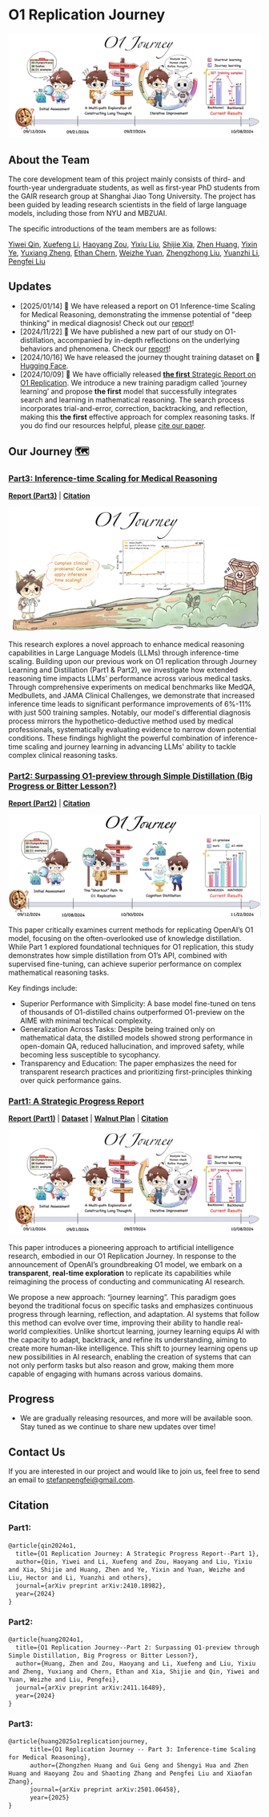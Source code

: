 # O1 Replication Journey

![](./images/part1/cute_o1.png)

## About the Team

The core development team of this project mainly consists of third- and fourth-year undergraduate students, as well as first-year PhD students from the GAIR research group at Shanghai Jiao Tong University. The project has been guided by leading research scientists in the field of large language models, including those from NYU and MBZUAI.

The specific introductions of the team members are as follows:

<!-- |   |   |   |   |   |   |
|---------|---------|---------|---------|---------|---------|
|<img src="./images/profiles/yiwei.jpg" width="100">|<img src="./images/profiles/xuefeng.png" width="100">|<img src="./images/profiles/haoyang.png" width="100">|<img src="./images/profiles/yixiu.png" width="100">|<img src="./images/profiles/shijie.jpg" width="100">|<img src="./images/profiles/huangzhen.png" width="100">|
|[Yiwei Qin](https://qinyiwei.github.io)|[Xuefeng Li](https://scholar.google.com/citations?user=DDRBbxgAAAAJ&hl=zh-CN)|[Haoyang Zou](https://scholar.google.com/citations?user=btPmUcoAAAAJ&hl=en)|[Yixiu Liu](https://scholar.google.com/citations?user=HKUoOq0AAAAJ&hl=zh-CN)|[Shijie Xia](https://shijie-xia.github.io)|[Zhen Huang](https://huangzhen02.github.io)|
|<img src="./images/profiles/yixin.png" width="100">|<img src="./images/profiles/weizhe.jpg" width="100">|<img src="./images/profiles/hector.png" width="100">|<img src="./images/profiles/yuanzhi.jpeg" width="100">|<img src="./images/profiles/pengfei.jpg" width="100">||
|[Yixin Ye](https://github.com/BLeaves)|[Weizhe Yuan](https://yyy-apple.github.io/)|[Zhengzhong Liu](https://hunterhector.github.io)|[Yuanzhi Li](https://scholar.google.com/citations?hl=en&user=aHtfItQAAAAJ&view_op=list_works&sortby=pubdate)|[Pengfei Liu](https://plms.ai/)|| -->


[Yiwei Qin](https://qinyiwei.github.io), [Xuefeng Li](https://scholar.google.com/citations?user=DDRBbxgAAAAJ&hl=zh-CN), [Haoyang Zou](https://scholar.google.com/citations?user=btPmUcoAAAAJ&hl=en), [Yixiu Liu](https://scholar.google.com/citations?user=HKUoOq0AAAAJ&hl=zh-CN), [Shijie Xia](https://shijie-xia.github.io), [Zhen Huang](https://huangzhen02.github.io), [Yixin Ye](https://github.com/BLeaves), [Yuxiang Zheng](https://github.com/Zeetc), [Ethan Chern](https://ethanc111.github.io/), [Weizhe Yuan](https://yyy-apple.github.io/), [Zhengzhong Liu](https://hunterhector.github.io), [Yuanzhi Li](https://scholar.google.com/citations?hl=en&user=aHtfItQAAAAJ&view_op=list_works&sortby=pubdate), [Pengfei Liu](https://plms.ai/)


## Updates
- [2025/01/14] 🚨 We have released a report on O1 Inference-time Scaling for Medical Reasoning, demonstrating the immense potential of "deep thinking" in medical diagnosis! Check out our [report](https://arxiv.org/pdf/2501.06458)!
- [2024/11/22] 🚨 We have published a new part of our study on O1-distillation, accompanied by in-depth reflections on the underlying behaviors and phenomena. Check our [report](https://arxiv.org/pdf/2411.16489)!
- [2024/10/16] We have released the journey thought training dataset on 🤗 [Hugging Face](https://huggingface.co/datasets/GAIR/o1-journey).
- [2024/10/09] 🚨 We have officially released [**the first** Strategic Report on O1 Replication](https://arxiv.org/pdf/2410.18982). We introduce a new training paradigm called ‘journey learning’ and propose **the first** model that successfully integrates search and learning in mathematical reasoning. The search process incorporates trial-and-error, correction, backtracking, and reflection, making this **the first** effective approach for complex reasoning tasks. If you do find our resources helpful, please [cite our paper](#citation).



## Our Journey 🗺️

### [Part3: Inference-time Scaling for Medical Reasoning](https://github.com/SPIRAL-MED/Ophiuchus)
[**Report (Part3)**](https://arxiv.org/pdf/2501.06458) | [**Citation**](#citation)

![](./images/part3/cute_o1.png)

This research explores a novel approach to enhance medical reasoning capabilities in Large Language Models (LLMs) through inference-time scaling. Building upon our previous work on O1 replication through Journey Learning and Distillation (Part1 & Part2), we investigate how extended reasoning time impacts LLMs' performance across various medical tasks. Through comprehensive experiments on medical benchmarks like MedQA, Medbullets, and JAMA Clinical Challenges, we demonstrate that increased inference time leads to significant performance improvements of 6%-11% with just 500 training samples. Notably, our model's differential diagnosis process mirrors the hypothetico-deductive method used by medical professionals, systematically evaluating evidence to narrow down potential conditions. These findings highlight the powerful combination of inference-time scaling and journey learning in advancing LLMs' ability to tackle complex clinical reasoning tasks.



### [Part2: Surpassing O1-preview through Simple Distillation (Big Progress or Bitter Lesson?)](./docs/part2.md)
[**Report (Part2)**](https://arxiv.org/pdf/2411.16489) | [**Citation**](#citation)

![](./images/part2/cute_o1.png)

This paper critically examines current methods for replicating OpenAI’s O1 model, focusing on the often-overlooked use of knowledge distillation. While Part 1 explored foundational techniques for O1 replication, this study demonstrates how simple distillation from O1’s API, combined with supervised fine-tuning, can achieve superior performance on complex mathematical reasoning tasks.

Key findings include:

- Superior Performance with Simplicity: A base model fine-tuned on tens of thousands of O1-distilled chains outperformed O1-preview on the AIME with minimal technical complexity.
- Generalization Across Tasks: Despite being trained only on mathematical data, the distilled models showed strong performance in open-domain QA, reduced hallucination, and improved safety, while becoming less susceptible to sycophancy.
- Transparency and Education: The paper emphasizes the need for transparent research practices and prioritizing first-principles thinking over quick performance gains.



### [Part1: A Strategic Progress Report](./docs/part1.md)
[**Report (Part1)**](https://arxiv.org/pdf/2410.18982) | [**Dataset**](https://huggingface.co/datasets/GAIR/o1-journey) | [**Walnut Plan**](https://gair-nlp.github.io/walnut-plan/) | [**Citation**](#citation)

![](./images/part1/cute_o1.png)


This paper introduces a pioneering approach to artificial intelligence research, embodied in our O1 Replication Journey. In response to the announcement of OpenAI’s groundbreaking O1 model, we embark on a **transparent**, **real-time exploration** to replicate its capabilities while reimagining the process of conducting and communicating AI research. 

We propose a new approach: “journey learning”. This paradigm goes beyond the traditional focus on specific tasks and emphasizes continuous progress through learning, reflection, and adaptation. AI systems that follow this method can evolve over time, improving their ability to handle real-world complexities. Unlike shortcut learning, journey learning equips AI with the capacity to adapt, backtrack, and refine its understanding, aiming to create more human-like intelligence. This shift to journey learning opens up new possibilities in AI research, enabling the creation of systems that can not only perform tasks but also reason and grow, making them more capable of engaging with humans across various domains.



## Progress

* We are gradually releasing resources, and more will be available soon. Stay tuned as we continue to share new updates over time!



## Contact Us

If you are interested in our project and would like to join us, feel free to send an email to [stefanpengfei@gmail.com](mailto:stefanpengfei@gmail.com).

## Citation


### Part1:

```
@article{qin2024o1,
  title={O1 Replication Journey: A Strategic Progress Report--Part 1},
  author={Qin, Yiwei and Li, Xuefeng and Zou, Haoyang and Liu, Yixiu and Xia, Shijie and Huang, Zhen and Ye, Yixin and Yuan, Weizhe and Liu, Hector and Li, Yuanzhi and others},
  journal={arXiv preprint arXiv:2410.18982},
  year={2024}
}
```

### Part2:

```
@article{huang2024o1,
  title={O1 Replication Journey--Part 2: Surpassing O1-preview through Simple Distillation, Big Progress or Bitter Lesson?},
  author={Huang, Zhen and Zou, Haoyang and Li, Xuefeng and Liu, Yixiu and Zheng, Yuxiang and Chern, Ethan and Xia, Shijie and Qin, Yiwei and Yuan, Weizhe and Liu, Pengfei},
  journal={arXiv preprint arXiv:2411.16489},
  year={2024}
}
```


### Part3:

```
@article{huang2025o1replicationjourney,
      title={O1 Replication Journey -- Part 3: Inference-time Scaling for Medical Reasoning}, 
      author={Zhongzhen Huang and Gui Geng and Shengyi Hua and Zhen Huang and Haoyang Zou and Shaoting Zhang and Pengfei Liu and Xiaofan Zhang},
      journal={arXiv preprint arXiv:2501.06458},
      year={2025}
}
```